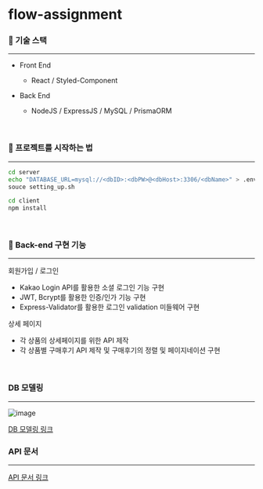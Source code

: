# flow-assignment

### 📗 기술 스택
---
- Front End
    - React / Styled-Component

- Back End
    - NodeJS / ExpressJS / MySQL / PrismaORM
<br>

### 📗 프로젝트를 시작하는 법
---
```bash
cd server
echo "DATABASE_URL=mysql://<dbID>:<dbPW>@<dbHost>:3306/<dbName>" > .env
souce setting_up.sh

cd client
npm install
```
<br>

### 🌈 Back-end 구현 기능
---
회원가입 / 로그인
- Kakao Login API를  활용한 소셜 로그인 기능 구현
- JWT, Bcrypt를 활용한 인증/인가 기능 구현 
- Express-Validator를 활용한 로그인 validation 미들웨어 구현

상세 페이지
- 각 상품의 상세페이지를 위한 API 제작
- 각 상품별 구매후기 API 제작 및 구매후기의 정렬 및 페이지네이션 구현

<br>

### DB 모델링
---
![image](https://user-images.githubusercontent.com/85930725/147205675-a49b27b8-d210-444b-a9b3-069424103980.png)

[DB 모델링 링크](https://dbdiagram.io/d/61621ca4940c4c4eec8d57e3)


### API 문서
---
[API 문서 링크](https://documenter.getpostman.com/view/16343905/UVRHj44E#2f4d0a9b-c8a1-4958-ba3a-9b923a71ad03)
<br>


